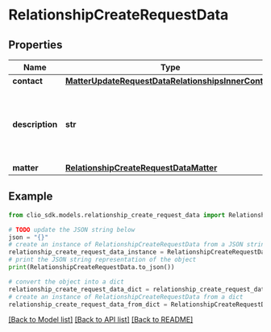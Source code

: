 # RelationshipCreateRequestData


## Properties

Name | Type | Description | Notes
------------ | ------------- | ------------- | -------------
**contact** | [**MatterUpdateRequestDataRelationshipsInnerContact**](MatterUpdateRequestDataRelationshipsInnerContact.md) |  | [optional] 
**description** | **str** | Describe the relationship between a Contact and a Matter. | [optional] 
**matter** | [**RelationshipCreateRequestDataMatter**](RelationshipCreateRequestDataMatter.md) |  | [optional] 

## Example

```python
from clio_sdk.models.relationship_create_request_data import RelationshipCreateRequestData

# TODO update the JSON string below
json = "{}"
# create an instance of RelationshipCreateRequestData from a JSON string
relationship_create_request_data_instance = RelationshipCreateRequestData.from_json(json)
# print the JSON string representation of the object
print(RelationshipCreateRequestData.to_json())

# convert the object into a dict
relationship_create_request_data_dict = relationship_create_request_data_instance.to_dict()
# create an instance of RelationshipCreateRequestData from a dict
relationship_create_request_data_from_dict = RelationshipCreateRequestData.from_dict(relationship_create_request_data_dict)
```
[[Back to Model list]](../README.md#documentation-for-models) [[Back to API list]](../README.md#documentation-for-api-endpoints) [[Back to README]](../README.md)


